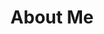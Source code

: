 ---
layout: page
title: About Me
permalink: /about/
icon: /assets/theme-assets/theme-icons/aboutme-small.svg
---